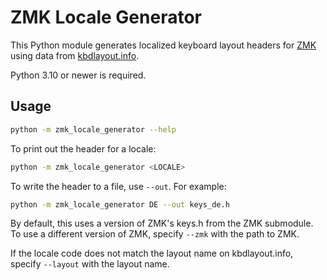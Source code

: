 # ZMK Locale Generator

This Python module generates localized keyboard layout headers for [ZMK](https://zmk.dev) using data from [kbdlayout.info](https://kbdlayout.info/).

Python 3.10 or newer is required.

## Usage

```sh
python -m zmk_locale_generator --help
```

To print out the header for a locale:

```sh
python -m zmk_locale_generator <LOCALE>
```

To write the header to a file, use `--out`. For example:

```sh
python -m zmk_locale_generator DE --out keys_de.h
```

By default, this uses a version of ZMK's keys.h from the ZMK submodule. To use a different version of ZMK, specify `--zmk` with the path to ZMK.

If the locale code does not match the layout name on kbdlayout.info, specify `--layout` with the layout name.
